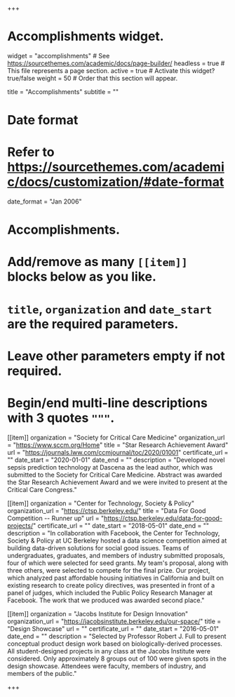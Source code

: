 +++
# Accomplishments widget.
widget = "accomplishments"  # See https://sourcethemes.com/academic/docs/page-builder/
headless = true  # This file represents a page section.
active = true  # Activate this widget? true/false
weight = 50  # Order that this section will appear.

title = "Accomplish&shy;ments"
subtitle = ""

# Date format
#   Refer to https://sourcethemes.com/academic/docs/customization/#date-format
date_format = "Jan 2006"

# Accomplishments.
#   Add/remove as many `[[item]]` blocks below as you like.
#   `title`, `organization` and `date_start` are the required parameters.
#   Leave other parameters empty if not required.
#   Begin/end multi-line descriptions with 3 quotes `"""`.

[[item]]
  organization = "Society for Critical Care Medicine"
  organization_url = "https://www.sccm.org/Home"
  title = "Star Research Achievement Award"
  url = "https://journals.lww.com/ccmjournal/toc/2020/01001"
  certificate_url = ""
  date_start = "2020-01-01"
  date_end = ""
  description = "Developed novel sepsis prediction technology at Dascena as the lead author, which was submitted to the Society for Critical Care Medicine. Abstract was awarded the Star Research Achievement Award and we were invited to present at the Critical Care Congress."

[[item]]
  organization = "Center for Technology, Society & Policy"
  organization_url = "https://ctsp.berkeley.edu/"
  title = "Data For Good Competition -- Runner up"
  url = "https://ctsp.berkeley.edu/data-for-good-projects/"
  certificate_url = ""
  date_start = "2018-05-01"
  date_end = ""
  description = "In collaboration with Facebook, the Center for Technology, Society & Policy at UC Berkeley hosted a data science competition aimed at building data-driven solutions for social good issues. Teams of undergraduates, graduates, and members of industry submitted proposals, four of which were selected for seed grants. My team's proposal, along with three others, were selected to compete for the final prize. Our project, which analyzed past affordable housing initiatives in California and built on existing research to create policy directives, was presented in front of a panel of judges, which included the Public Policy Research Manager at Facebook. The work that we produced was awarded second place."
  
[[item]]
  organization = "Jacobs Institute for Design Innovation"
  organization_url = "https://jacobsinstitute.berkeley.edu/our-space/"
  title = "Design Showcase"
  url = ""
  certificate_url = ""
  date_start = "2016-05-01"
  date_end = ""
  description = "Selected by Professor Robert J. Full to present conceptual product design work based on biologically-derived processes. All student-designed projects in any class at the Jacobs Institute were considered. Only approximately 8 groups out of 100 were given spots in the design showcase. Attendees were faculty, members of industry, and members of the public."

+++
